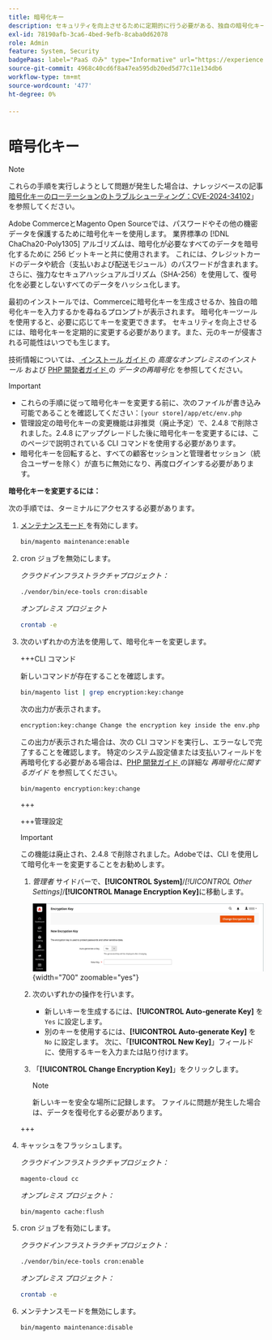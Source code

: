 ```yaml
---
title: 暗号化キー
description: セキュリティを向上させるために定期的に行う必要がある、独自の暗号化キーの変更方法を説明します。
exl-id: 78190afb-3ca6-4bed-9efb-8caba0d62078
role: Admin
feature: System, Security
badgePaas: label="PaaS のみ" type="Informative" url="https://experienceleague.adobe.com/ja/docs/commerce/user-guides/product-solutions" tooltip="Adobe Commerce on Cloud プロジェクト（Adobeが管理する PaaS インフラストラクチャ）およびオンプレミスプロジェクトにのみ適用されます。"
source-git-commit: 4968c40cd6f8a47ea595db20ed5d77c11e134db6
workflow-type: tm+mt
source-wordcount: '477'
ht-degree: 0%

---
```


# 暗号化キー

>[!NOTE]
>
>これらの手順を実行しようとして問題が発生した場合は、ナレッジベースの記事 [ 暗号化キーのローテーションのトラブルシューティング：CVE-2024-34102](https://experienceleague.adobe.com/ja/docs/commerce-knowledge-base/kb/troubleshooting/known-issues-patches-attached/troubleshooting-encryption-key-rotation-cve-2024-34102)」を参照してください。

Adobe CommerceとMagento Open Sourceでは、パスワードやその他の機密データを保護するために暗号化キーを使用します。 業界標準の [!DNL ChaCha20-Poly1305] アルゴリズムは、暗号化が必要なすべてのデータを暗号化するために 256 ビットキーと共に使用されます。 これには、クレジットカードのデータや統合（支払いおよび配送モジュール）のパスワードが含まれます。 さらに、強力なセキュアハッシュアルゴリズム（SHA-256）を使用して、復号化を必要としないすべてのデータをハッシュ化します。

最初のインストールでは、Commerceに暗号化キーを生成させるか、独自の暗号化キーを入力するかを尋ねるプロンプトが表示されます。 暗号化キーツールを使用すると、必要に応じてキーを変更できます。 セキュリティを向上させるには、暗号化キーを定期的に変更する必要があります。また、元のキーが侵害される可能性はいつでも生じます。

技術情報については、[ インストール ガイド ](https://experienceleague.adobe.com/docs/commerce-operations/installation-guide/advanced.html?lang=ja) の _高度なオンプレミスのインストール_ および [PHP 開発者ガイド ](https://developer.adobe.com/commerce/php/development/security/data-encryption/) の _データの再暗号化_ を参照してください。

>[!IMPORTANT]
>
>- これらの手順に従って暗号化キーを変更する前に、次のファイルが書き込み可能であることを確認してください：`[your store]/app/etc/env.php`
>- 管理設定の暗号化キーの変更機能は非推奨（廃止予定）で、2.4.8 で削除されました。2.4.8 にアップグレードした後に暗号化キーを変更するには、このページで説明されている CLI コマンドを使用する必要があります。
>- 暗号化キーを回転すると、すべての顧客セッションと管理者セッション（統合ユーザーを除く）が直ちに無効になり、再度ログインする必要があります。

**暗号化キーを変更するには：**

次の手順では、ターミナルにアクセスする必要があります。

1. [ メンテナンスモード ](https://experienceleague.adobe.com/ja/docs/commerce-operations/configuration-guide/setup/application-modes#maintenance-mode) を有効にします。

   ```bash
   bin/magento maintenance:enable
   ```

1. cron ジョブを無効にします。

   _クラウドインフラストラクチャプロジェクト：_

   ```bash
   ./vendor/bin/ece-tools cron:disable
   ```

   _オンプレミス プロジェクト_

   ```bash
   crontab -e
   ```

1. 次のいずれかの方法を使用して、暗号化キーを変更します。

   +++CLI コマンド

   新しいコマンドが存在することを確認します。

   ```bash
   bin/magento list | grep encryption:key:change
   ```

   次の出力が表示されます。

   ```bash
   encryption:key:change Change the encryption key inside the env.php file.
   ```

   この出力が表示された場合は、次の CLI コマンドを実行し、エラーなしで完了することを確認します。 特定のシステム設定値または支払いフィールドを再暗号化する必要がある場合は、[PHP 開発ガイド ](https://developer.adobe.com/commerce/php/development/security/data-encryption/) の詳細な _再暗号化に関するガイド_ を参照してください。

   ```bash
   bin/magento encryption:key:change
   ```

   +++

   +++管理設定

   >[!IMPORTANT]
   >
   >この機能は廃止され、2.4.8 で削除されました。Adobeでは、CLI を使用して暗号化キーを変更することをお勧めします。

   1. _管理者_ サイドバーで、**[!UICONTROL System]**/_[!UICONTROL Other Settings]_/**[!UICONTROL Manage Encryption Key]**&#x200B;に移動します。

      ![ システム暗号化キー ](./assets/encryption-key.png){width="700" zoomable="yes"}

   1. 次のいずれかの操作を行います。

      - 新しいキーを生成するには、**[!UICONTROL Auto-generate Key]** を `Yes` に設定します。
      - 別のキーを使用するには、**[!UICONTROL Auto-generate Key]** を `No` に設定します。 次に、「**[!UICONTROL New Key]**」フィールドに、使用するキーを入力または貼り付けます。

   1. 「**[!UICONTROL Change Encryption Key]**」をクリックします。

      >[!NOTE]
      >
      >新しいキーを安全な場所に記録します。 ファイルに問題が発生した場合は、データを復号化する必要があります。

   +++

1. キャッシュをフラッシュします。

   _クラウドインフラストラクチャプロジェクト：_

   ```bash
   magento-cloud cc
   ```

   _オンプレミス プロジェクト：_

   ```bash
   bin/magento cache:flush
   ```

1. cron ジョブを有効にします。

   _クラウドインフラストラクチャプロジェクト：_

   ```bash
   ./vendor/bin/ece-tools cron:enable
   ```

   _オンプレミス プロジェクト：_

   ```bash
   crontab -e
   ```

1. メンテナンスモードを無効にします。

   ```bash
   bin/magento maintenance:disable
   ```
